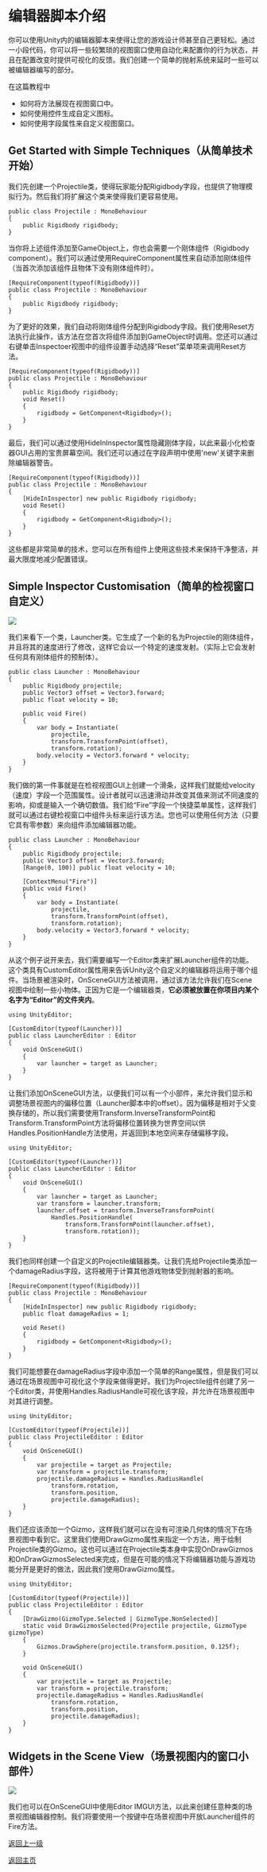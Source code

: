 # 编辑器脚本介绍
你可以使用Unity内的编辑器脚本来使得让您的游戏设计师甚至自己更轻松。通过一小段代码，你可以将一些较繁琐的视图窗口使用自动化来配置你的行为状态，并且在配置改变时提供可视化的反馈。我们创建一个简单的抛射系统来延时一些可以被编辑器编写的部分。

在这篇教程中
- 如何将方法展现在视图窗口中。
- 如何使用控件生成自定义图标。
- 如何使用字段属性来自定义视图窗口。

## Get Started with Simple Techniques（从简单技术开始）
我们先创建一个Projectile类，使得玩家能分配Rigidbody字段，也提供了物理模拟行为。然后我们将扩展这个类来使得我们更容易使用。

```
public class Projectile : MonoBehaviour
{
    public Rigidbody rigidbody;
}
```

当你将上述组件添加至GameObject上，你也会需要一个刚体组件（Rigidbody component）。我们可以通过使用RequireComponent属性来自动添加刚体组件（当首次添加该组件且物体下没有刚体组件时）。

```
[RequireComponent(typeof(Rigidbody))]
public class Projectile : MonoBehaviour
{
    public Rigidbody rigidbody;
}
```

为了更好的效果，我们自动将刚体组件分配到Rigidbody字段。我们使用Reset方法执行此操作，该方法在您首次将组件添加到GameObject时调用。您还可以通过右键单击Inspectoer视图中的组件设置手动选择“Reset”菜单项来调用Reset方法。

```
[RequireComponent(typeof(Rigidbody))]
public class Projectile : MonoBehaviour
{
    public Rigidbody rigidbody;
    void Reset()
    {
        rigidbody = GetComponent<Rigidbody>();
    }
}
```

最后，我们可以通过使用HideInInspector属性隐藏刚体字段，以此来最小化检查器GUI占用的宝贵屏幕空间。我们还可以通过在字段声明中使用'new'关键字来删除编辑器警告。

```
[RequireComponent(typeof(Rigidbody))]
public class Projectile : MonoBehaviour
{
    [HideInInspector] new public Rigidbody rigidbody;
    void Reset()
    {
        rigidbody = GetComponent<Rigidbody>();
    }
}
```

这些都是非常简单的技术，您可以在所有组件上使用这些技术来保持干净整洁，并最大限度地减少配置错误。

## Simple Inspector Customisation（简单的检视窗口自定义）
![](/Image/Scripting/Editor/an-introduction-to-editor-scripting-0.png)

我们来看下一个类，Launcher类。它生成了一个新的名为Projectile的刚体组件，并且将其的速度进行了修改，这样它会以一个特定的速度发射。（实际上它会发射任何具有刚体组件的预制体）。

```
public class Launcher : MonoBehaviour
{
    public Rigidbody projectile;
    public Vector3 offset = Vector3.forward;
    public float velocity = 10;

    public void Fire()
    {
        var body = Instantiate(
            projectile, 
            transform.TransformPoint(offset), 
            transform.rotation);
        body.velocity = Vector3.forward * velocity;
    }
}
```

我们做的第一件事就是在检视视图GUI上创建一个滑条，这样我们就能给velocity（速度）字段一个范围属性。设计者就可以迅速滑动并改变其值来测试不同速度的影响，抑或是输入一个确切数值。我们给“Fire”字段一个快捷菜单属性，这样我们就可以通过右键检视窗口中组件头标来运行该方法。您也可以使用任何方法（只要它具有零参数）来向组件添加编辑器功能。

```
public class Launcher : MonoBehaviour
{
    public Rigidbody projectile;
    public Vector3 offset = Vector3.forward;
    [Range(0, 100)] public float velocity = 10;
        
    [ContextMenu("Fire")]
    public void Fire()
    {
        var body = Instantiate(
            projectile, 
            transform.TransformPoint(offset), 
            transform.rotation);
        body.velocity = Vector3.forward * velocity;
    }
}
```

从这个例子说开来去，我们需要编写一个Editor类来扩展Launcher组件的功能。这个类具有CustomEditor属性用来告诉Unity这个自定义的编辑器将运用于哪个组件。当场景被渲染时，OnSceneGUI方法被调用，通过该方法允许我们在Scene视图中绘制一些小物体。正因为它是一个编辑器类，**它必须被放置在你项目内某个名字为“Editor”的文件夹内**。

```
using UnityEditor;

[CustomEditor(typeof(Launcher))]
public class LauncherEditor : Editor
{
    void OnSceneGUI()
    {
        var launcher = target as Launcher;
    }
}
```

让我们添加OnSceneGUI方法，以便我们可以有一个小部件，来允许我们显示和调整场景视图内的偏移位置（Launcher脚本中的offset）。因为偏移是相对于父变换存储的，所以我们需要使用Transform.InverseTransformPoint和Transform.TransformPoint方法将偏移位置转换为世界空间以供Handles.PositionHandle方法使用，并返回到本地空间来存储偏移字段。

```
using UnityEditor;

[CustomEditor(typeof(Launcher))]
public class LauncherEditor : Editor
{
    void OnSceneGUI()
    {
        var launcher = target as Launcher;
        var transform = launcher.transform;
        launcher.offset = transform.InverseTransformPoint(
            Handles.PositionHandle(
                transform.TransformPoint(launcher.offset), 
                transform.rotation));
    }
}
```

我们也同样创建一个自定义的Projectile编辑器类。让我们先给Projectile类添加一个damageRadius字段，这将被用于计算其他游戏物体受到抛射器的影响。

```
[RequireComponent(typeof(Rigidbody))]
public class Projectile : MonoBehaviour
{
    [HideInInspector] new public Rigidbody rigidbody;
    public float damageRadius = 1;
    
    void Reset()
    {
        rigidbody = GetComponent<Rigidbody>();
    }
}
```

我们可能想要在damageRadius字段中添加一个简单的Range属性，但是我们可以通过在场景视图中可视化这个字段来做得更好。我们为Projectile组件创建了另一个Editor类，并使用Handles.RadiusHandle可视化该字段，并允许在场景视图中对其进行调整。

```
using UnityEditor;

[CustomEditor(typeof(Projectile))]
public class ProjectileEditor : Editor
{
    void OnSceneGUI()
    {
        var projectile = target as Projectile;
        var transform = projectile.transform;
        projectile.damageRadius = Handles.RadiusHandle(
            transform.rotation, 
            transform.position, 
            projectile.damageRadius);
    }
}

```

我们还应该添加一个Gizmo，这样我们就可以在没有可渲染几何体的情况下在场景视图中看到它。这里我们使用DrawGizmo属性来指定一个方法，用于绘制Projectile类的Gizmo。这也可以通过在Projectile类本身中实现OnDrawGizmos和OnDrawGizmosSelected来完成，但是在可能的情况下将编辑器功能与游戏功能分开是更好的做法，因此我们使用DrawGizmo属性。

```
using UnityEditor;

[CustomEditor(typeof(Projectile))]
public class ProjectileEditor : Editor
{
    [DrawGizmo(GizmoType.Selected | GizmoType.NonSelected)]
    static void DrawGizmosSelected(Projectile projectile, GizmoType gizmoType)
    {
        Gizmos.DrawSphere(projectile.transform.position, 0.125f);
    }
    
    void OnSceneGUI()
    {
        var projectile = target as Projectile;
        var transform = projectile.transform;
        projectile.damageRadius = Handles.RadiusHandle(
            transform.rotation, 
            transform.position, 
            projectile.damageRadius);
    }
}
```

## Widgets in the Scene View（场景视图内的窗口小部件）
![](/Image/Scripting/Editor/an-introduction-to-editor-scripting-2.png)

我们也可以在OnSceneGUI中使用Editor IMGUI方法，以此来创建任意种类的场景视图编辑器控制。我们将要使用一个按键中在场景视图中开放Launcher组件的Fire方法。







[返回上一级](/Scripting/Editor.md)

[返回主页](/README.md)

